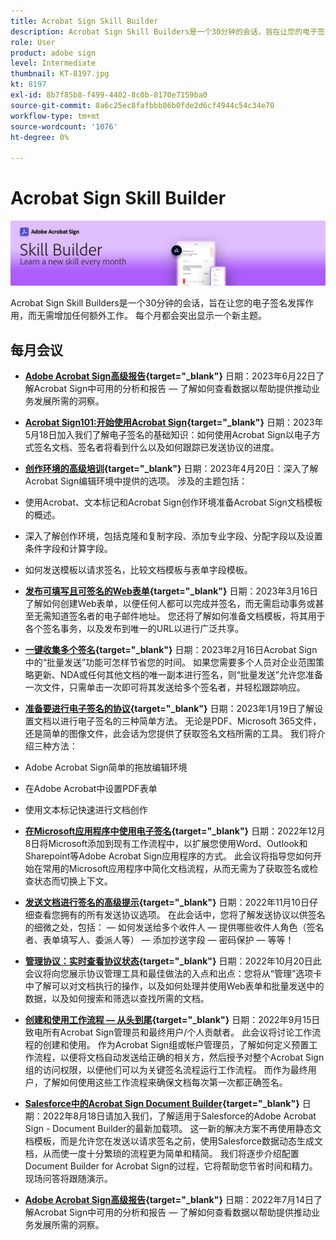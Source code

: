 ```yaml
---
title: Acrobat Sign Skill Builder
description: Acrobat Sign Skill Builders是一个30分钟的会话，旨在让您的电子签名发挥作用，而无需增加任何额外工作
role: User
product: adobe sign
level: Intermediate
thumbnail: KT-8197.jpg
kt: 8197
exl-id: 8b7f85b8-f499-4402-8c0b-8170e7159ba0
source-git-commit: 8a6c25ec8fafbbb86b0fde2d6cf4944c54c34e70
workflow-type: tm+mt
source-wordcount: '1076'
ht-degree: 0%

---
```


# Acrobat Sign Skill Builder

![技能创建器横幅](../assets/SB_Hero.png)

Acrobat Sign Skill Builders是一个30分钟的会话，旨在让您的电子签名发挥作用，而无需增加任何额外工作。 每个月都会突出显示一个新主题。

## 每月会议

* **[Adobe Acrobat Sign高级报告](https://adobe-sign-skill-builder.joinus.adobeevents.com/attendease/networking/experience/fa28b18d-ab38-47d4-8ae8-3e0161550bd3/60081eb2-f8a3-45b6-9d75-4f3a53b4c53a){target="_blank"}**
日期：2023年6月22日了解Acrobat Sign中可用的分析和报告 — 了解如何查看数据以帮助提供推动业务发展所需的洞察。

* **[Acrobat Sign101:开始使用Acrobat Sign](https://adobe-sign-skill-builder.joinus.adobeevents.com/attendease/networking/experience/0fc7ccc5-eb36-47f0-a0d3-1fa3648c8fcf/42a9bbad-0a54-4c8c-8002-597d549600fe){target="_blank"}**
日期：2023年5月18日加入我们了解电子签名的基础知识：如何使用Acrobat Sign以电子方式签名文档、签名者将看到什么以及如何跟踪已发送协议的进度。

* **[创作环境的高级培训](https://adobe-sign-skill-builder.joinus.adobeevents.com/attendease/networking/experience/30c06b3c-60f7-4293-9cd2-2544104d9140/85ffced9-7613-4382-b3a3-43ba227af5ba){target="_blank"}**
日期：2023年4月20日：深入了解Acrobat Sign编辑环境中提供的选项。 涉及的主题包括：

* 使用Acrobat、文本标记和Acrobat Sign创作环境准备Acrobat Sign文档模板的概述。
* 深入了解创作环境，包括克隆和复制字段、添加专业字段、分配字段以及设置条件字段和计算字段。
* 如何发送模板以请求签名，比较文档模板与表单字段模板。

* **[发布可填写且可签名的Web表单](https://adobe-sign-skill-builder.joinus.adobeevents.com/attendease/networking/experience/265580bf-245a-4751-9b51-c6877192d13a/9ae41cae-a53e-4b71-a748-2df0ee2e14c8){target="_blank"}**
日期：2023年3月16日了解如何创建Web表单，以便任何人都可以完成并签名，而无需启动事务或甚至无需知道签名者的电子邮件地址。 您还将了解如何准备文档模板，将其用于各个签名事务，以及发布到唯一的URL以进行广泛共享。

* **[一键收集多个签名](https://adobe-sign-skill-builder.joinus.adobeevents.com/attendease/networking/experience/552e5165-8762-4c73-9d41-8215d48a62cc/9d88acde-96fa-4d83-89e3-1296b94f4d90){target="_blank"}**
日期：2023年2月16日Acrobat Sign中的“批量发送”功能可怎样节省您的时间。 如果您需要多个人员对企业范围策略更新、NDA或任何其他文档的唯一副本进行签名，则“批量发送”允许您准备一次文件，只需单击一次即可将其发送给多个签名者，并轻松跟踪响应。

* **[准备要进行电子签名的协议](https://adobe-sign-skill-builder.joinus.adobeevents.com/attendease/networking/experience/c08f6e7e-2ced-48b8-8245-548302fe2df3/15f504a9-3420-4372-83c8-168115f15cbb){target="_blank"}**
日期：2023年1月19日了解设置文档以进行电子签名的三种简单方法。 无论是PDF、Microsoft 365文件，还是简单的图像文件，此会话为您提供了获取签名文档所需的工具。 我们将介绍三种方法：

* Adobe Acrobat Sign简单的拖放编辑环境
* 在Adobe Acrobat中设置PDF表单
* 使用文本标记快速进行文档创作

* **[在Microsoft应用程序中使用电子签名](https://adobe-sign-skill-builder.joinus.adobeevents.com/attendease/networking/experience/efedc73e-796d-4caf-a35b-110cb0d2f415/0ede0086-d92f-4163-94a2-125abeae2c9b){target="_blank"}**
日期：2022年12月8日将Microsoft添加到现有工作流程中，以扩展您使用Word、Outlook和Sharepoint等Adobe Acrobat Sign应用程序的方式。 此会议将指导您如何开始在常用的Microsoft应用程序中简化文档流程，从而无需为了获取签名或检查状态而切换上下文。

* **[发送文档进行签名的高级提示](https://adobe-sign-skill-builder.joinus.adobeevents.com/attendease/networking/experience/6dc32a47-1784-46ec-939a-f39f1a2957fc/1e8b283c-e36c-46d8-a537-2ab62a90e9a4){target="_blank"}**
日期：2022年11月10日仔细查看您拥有的所有发送协议选项。 在此会话中，您将了解发送协议以供签名的细微之处，包括： — 如何发送给多个收件人 — 提供哪些收件人角色（签名者、表单填写人、委派人等） — 添加抄送字段 — 密码保护 — 等等！

* **[管理协议：实时查看协议状态](https://adobe-sign-skill-builder.joinus.adobeevents.com/attendease/networking/experience/1c66eec5-0ee4-4ca9-8479-0c645262cc8f/d1a4d8f4-d364-4067-bc17-b46c54795bda){target="_blank"}**
日期：2022年10月20日此会议将向您展示协议管理工具和最佳做法的入点和出点：您将从“管理”选项卡中了解可以对文档执行的操作，以及如何处理并使用Web表单和批量发送中的数据，以及如何搜索和筛选以查找所需的文档。

* **[创建和使用工作流程 — 从头到尾](https://adobe-sign-skill-builder.joinus.adobeevents.com/attendease/networking/experience/9c1f8eb7-ebc8-44c6-9d50-f791eb91ff82/3eaf4640-bcf4-4f1d-8fd0-5ce6db5b49b5){target="_blank"}**
日期：2022年9月15日致电所有Acrobat Sign管理员和最终用户/个人贡献者。 此会议将讨论工作流程的创建和使用。 作为Acrobat Sign组或帐户管理员，了解如何定义预置工作流程，以便将文档自动发送给正确的相关方，然后授予对整个Acrobat Sign组的访问权限，以便他们可以为关键签名流程运行工作流程。 而作为最终用户，了解如何使用这些工作流程来确保文档每次第一次都正确签名。

* **[Salesforce中的Acrobat Sign Document Builder](https://adobe-sign-skill-builder.joinus.adobeevents.com/attendease/networking/experience/06d8a836-4b51-426b-913e-189b23a82bd6/8b777e11-0e6d-45a8-b954-bbff5c887efc){target="_blank"}**
日期：2022年8月18日请加入我们，了解适用于Salesforce的Adobe Acrobat Sign - Document Builder的最新加载项。 这一新的解决方案不再使用静态文档模板，而是允许您在发送以请求签名之前，使用Salesforce数据动态生成文档，从而使一度十分繁琐的流程更为简单和精简。 我们将逐步介绍配置Document Builder for Acrobat Sign的过程，它将帮助您节省时间和精力。 现场问答将跟随演示。

* **[Adobe Acrobat Sign高级报告](https://adobe-sign-skill-builder.joinus.adobeevents.com/attendease/networking/experience/83926d76-9959-4657-8b0c-f312835b46f6/aa1c9b21-1b16-4890-9c24-26dc630c4a95){target="_blank"}**
日期：2022年7月14日了解Acrobat Sign中可用的分析和报告 — 了解如何查看数据以帮助提供推动业务发展所需的洞察。